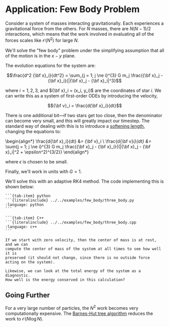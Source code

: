 Application: Few Body Problem
=============================

Consider a system of masses interacting gravitationally.  Each
experiences a gravitational force from the others.  For $N$ masses,
there are $N(N-1)/2$ interactions, which means that the work involved
in evaluating all of the forces scales like $\mathcal{O}(N^2)$ for
large $N$.

We'll solve the "few body" problem under the simplifying assumption
that all of the motion is in the $x-y$ plane.

The evolution equations for the system are:

$$\frac{d^2 {\bf x}_i}{dt^2} = \sum_{j = 1; j \ne i}^{3}
                G m_j \frac{{\bf x}_j - {\bf x}_i}{|{\bf x}_j - {\bf x}_i|^3}$$


where $i = 1, 2, 3$, and ${\bf x}_i = (x_i, y_i)$ are the coordinates
of star $i$.  We can write this as a system of first-order ODEs by
introducing the velocity,

$${\bf v}_i = \frac{d{\bf x}_i}{dt}$$

There is one additional bit&mdash;if two stars get too close, then the
denominator can become very small, and this will greatly impact our
timestep.  The standard way of dealing with this is to introduce a
[softening
length](https://en.wikipedia.org/wiki/N-body_simulation#Softening),
changing the equations to:

\begin{align*}
\frac{d{\bf x}_i}{dt} &= {\bf v}_i \\
\frac{d{\bf v}_i}{dt} &= \sum_{j = 1; j \ne i}^{3}
                G m_j \frac{{\bf x}_j - {\bf x}_i}{(|{\bf x}_j - {\bf x}_i|^2 + \epsilon^2)^{3/2}}
\end{align*}

where $\epsilon$ is chosen to be small.


Finally, we'll work in units with $G = 1$.

We'll solve this with an adaptive RK4 method.  The code implementing
this is shown below:

````{tab-set}
```{tab-item} python
```{literalinclude} ../../examples/few_body/three_body.py
:language: python
```

```{tab-item} C++
```{literalinclude} ../../examples/few_body/three_body.cpp
:language: c++
```
````


```{note}
If we start with zero velocity, then the center of mass is at rest, and we can
compute the center of mass of the system at all times to see how well it is
preserved (it should not change, since there is no outside force acting on the system).

Likewise, we can look at the total energy of the system as a diagnostic.
How well is the energy conserved in this calculation?
```


Going Further
-------------

For a very large number of particles, the $N^2$ work becomes very
computationally expensive.  The [Barnes-Hut tree
algorithm](https://en.wikipedia.org/wiki/Barnes%E2%80%93Hut_simulation)
reduces the work to $\mathcal{O}(N\log N)$.
